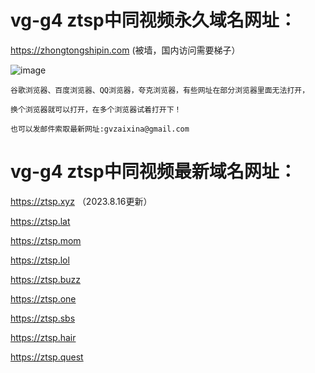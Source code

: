 # vg-g4  ztsp中同视频永久域名网址：

https://zhongtongshipin.com  (被墙，国内访问需要梯子）

![image](https://github.com/yihuagongnet/vg-g4/assets/141849781/c99ca182-fa7a-4ee9-83df-b31ecb7d82ee)

```
谷歌浏览器、百度浏览器、QQ浏览器，夸克浏览器，有些网址在部分浏览器里面无法打开，

换个浏览器就可以打开，在多个浏览器试着打开下！

也可以发邮件索取最新网址:gvzaixina@gmail.com
```
# vg-g4  ztsp中同视频最新域名网址：

https://ztsp.xyz （2023.8.16更新）

https://ztsp.lat

https://ztsp.mom

https://ztsp.lol

https://ztsp.buzz

https://ztsp.one

https://ztsp.sbs

https://ztsp.hair

https://ztsp.quest



